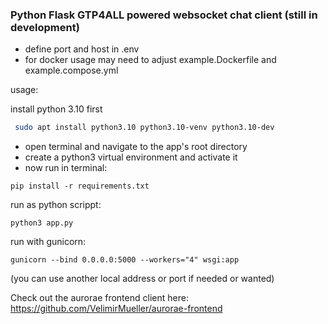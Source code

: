 ### Python Flask GTP4ALL powered websocket chat client (still in development)

- define port and host in .env
- for docker usage may need to adjust example.Dockerfile and example.compose.yml 

usage:

install python 3.10 first
```bash
 sudo apt install python3.10 python3.10-venv python3.10-dev
```

- open terminal and navigate to the app's root directory
- create a python3 virtual environment and activate it
- now run in terminal:

`pip install -r requirements.txt`

run as python scrippt:

`python3 app.py`

run with gunicorn:

`gunicorn --bind 0.0.0.0:5000 --workers="4" wsgi:app`

(you can use another local address or port if needed or wanted)

Check out the aurorae frontend client here: https://github.com/VelimirMueller/aurorae-frontend
